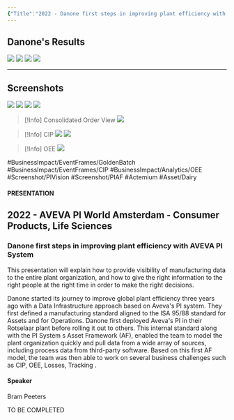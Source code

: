 ```yaml
---
{"Title":"2022 - Danone first steps in improving plant efficiency with AVEVA PI System","Year":2022,"Industry":"Food & Beverage","URL":"https://resources.osisoft.com/presentations/danone-first-steps-in-improving-plant-efficiency-with-aveva-pi-system/","PDF":"https://cdn.osisoft.com/osi/presentations/2022-AVEVA-Amsterdam/UC22EU-D2CP060-Danone-Peeters-First-steps-in-improving-plant-efficiency.pdf","Company":"Danone","Keywords":["Golden Batch","OEE","CIP","Microstops","Packaging Line"],"dg-publish":true,"permalink":"/aveva/customer-stories/2022/2022-danone-danone-first-steps-in-improving-plant-efficiency-with-aveva-pi-system/","dgPassFrontmatter":true}
---
```



## Danone's Results
![](https://i.imgur.com/oekWyXs.png)
![](https://i.imgur.com/2VgO9SR.png)
![](https://i.imgur.com/8164fmL.png)
![](https://i.imgur.com/zEybsLg.png)

---
## Screenshots
![](https://i.imgur.com/5mmopMp.png)
![](https://i.imgur.com/3b3R2Np.png)
![](https://i.imgur.com/L9pFE9P.png)
![](https://i.imgur.com/aLlr2eE.png)

> [!Info] Consolidated Order View
![](https://i.imgur.com/mqlikj3.png)

> [!Info] CIP
![](https://i.imgur.com/sONKD2p.png)
![](https://i.imgur.com/4Liyu6z.png)

> [!Info] OEE
![](https://i.imgur.com/VdAeArJ.png)

#BusinessImpact/EventFrames/GoldenBatch #BusinessImpact/EventFrames/CIP #BusinessImpact/Analytics/OEE #Screenshot/PIVision #Screenshot/PIAF
#Actemium   #Asset/Dairy

#### PRESENTATION

## 2022 - AVEVA PI World Amsterdam - Consumer Products, Life Sciences

### Danone first steps in improving plant efficiency with AVEVA PI System

This presentation will explain how to provide visibility of manufacturing data to the entire plant organization, and how to give the right information to the right people at the right time in order to make the right decisions.

Danone started its journey to improve global plant efficiency three years ago with a Data Infrastructure approach based on Aveva's PI system. They first defined a manufacturing standard aligned to the ISA 95/88 standard for Assets and for Operations. Danone first deployed Aveva's PI in their Rotselaar plant before rolling it out to others. This internal standard along with the PI System s Asset Framework (AF), enabled the team to model the plant organization quickly and pull data from a wide array of sources, including process data from third-party software. Based on this first AF model, the team was then able to work on several business challenges such as CIP, OEE, Losses, Tracking .

#### Speaker

Bram Peeters

TO BE COMPLETED